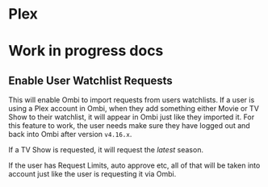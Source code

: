 # Plex

# Work in progress docs


## Enable User Watchlist Requests 

This will enable Ombi to import requests from users watchlists. If a user is using a Plex account in Ombi, when they add something either Movie or TV Show to their watchlist, it will appear in Ombi just like they imported it. For this feature to work, the user needs make sure they have logged out and back into Ombi after version `v4.16.x`.

If a TV Show is requested, it will request the *latest* season.

If the user has Request Limits, auto approve etc, all of that will be taken into account just like the user is requesting it via Ombi.
